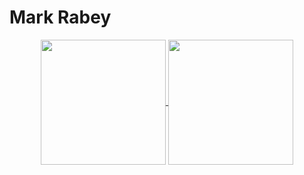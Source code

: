 # Mark Rabey

<div align="center">
  <a href="https://www.markrabey.com" target="_blank">
  <img height=200 align="center" src="https://github-readme-stats.vercel.app/api?username=markrabey&theme=dracula" />
</a>
<a href="https://www.markrabey.com" target="_blank">
  <img height=200 align="center" src="https://github-readme-stats.vercel.app/api/top-langs?username=MarkRabey&layout=compact&theme=dracula&card_width=320" />
</a>
</div>

